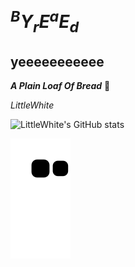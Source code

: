 # $^BY_rE^aE_d$

## yeeeeeeeeeee

***A Plain Loaf Of Bread***
:bread:

*LittleWhite*

![LittleWhite's GitHub stats](https://github-readme-stats.vercel.app/api?username=Yeeeeeee123&show_icons=true&theme=light)

![Snake Chart](https://raw.githubusercontent.com/WIISHTPAN/WIISHTPAN/output/github-contribution-grid-snake.svg)
